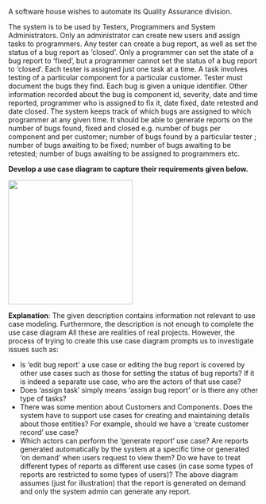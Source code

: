<panel header="Q: Use case diagram for QA system :two:">
<question has-input="false">

A software house wishes to automate its Quality Assurance division.

The system is to be used by Testers, Programmers and System Administrators. Only an administrator can create new users and assign tasks to programmers. Any tester can create a bug report, as well as set the status of a bug report as ‘closed’. Only a programmer can set the state of a bug report to ‘fixed’, but a programmer cannot set the status of a bug report to ‘closed’. Each tester is assigned just one task at a time. A task involves testing of a particular component for a particular customer. Tester must document the bugs they find. Each bug is given a unique identifier. Other information recorded about the bug is component id, severity, date and time reported, programmer who is assigned to fix it, date fixed, date retested and date closed. The system keeps track of which bugs are assigned to which programmer at any given time. It should be able to generate reports on the number of bugs found, fixed and closed e.g. number of bugs per component and per customer; number of bugs found by a particular tester ; number of bugs awaiting to be fixed; number of bugs awaiting to be retested; number of bugs awaiting to be assigned to programmers etc.

**Develop a use case diagram to capture their requirements given below.**

<div slot="answer">

<img src="{{baseUrl}}/specifyingRequirements/useCases/identifying/images/qaSystem.jpg" height="250" />

<p/>

**Explanation**: The given description contains information not relevant to use case modeling. Furthermore, the description is not enough to complete the use case diagram All these are realities of real projects. However, the process of trying to create this use case diagram prompts us to investigate issues such as:

*	Is ‘edit bug report’ a use case or editing the bug report is covered by other use cases such as those for setting the status of bug reports? If it is indeed a separate use case, who are the actors of that use case?
*	Does ‘assign task’ simply means ‘assign bug report’ or is there any other type of tasks?
*	There was some mention about Customers and Components. Does the system have to support use cases for creating and maintaining details about those entities? For example, should we have a ‘create customer record’ use case?
*	Which actors can perform the ‘generate report’ use case? Are reports generated automatically by the system at a specific time or generated ‘on demand’ when users request to view them? Do we have to treat different types of reports as different use cases (in case some types of reports are restricted to some types of users)? The above diagram assumes (just for illustration) that the report is generated on demand and only the system admin can generate any report.


</div>
</question>
</panel>
